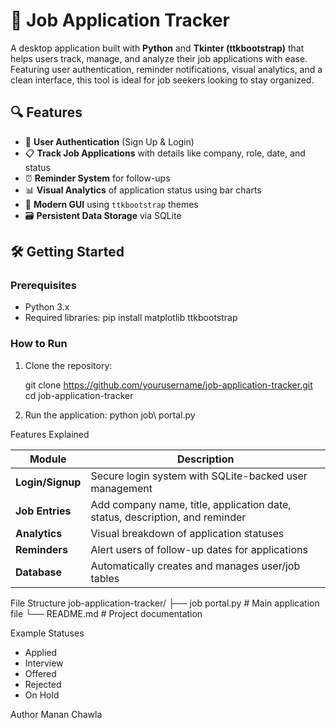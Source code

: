 # 💼 Job Application Tracker

A desktop application built with **Python** and **Tkinter (ttkbootstrap)** that helps users track, manage, and analyze their job applications with ease. Featuring user authentication, reminder notifications, visual analytics, and a clean interface, this tool is ideal for job seekers looking to stay organized.


## 🔍 Features

* 🔐 **User Authentication** (Sign Up & Login)
* 📋 **Track Job Applications** with details like company, role, date, and status
* ⏰ **Reminder System** for follow-ups
* 📊 **Visual Analytics** of application status using bar charts
* 🎨 **Modern GUI** using `ttkbootstrap` themes
* 🗃️ **Persistent Data Storage** via SQLite

## 🛠️ Getting Started

### Prerequisites

* Python 3.x
* Required libraries:
  pip install matplotlib ttkbootstrap


### How to Run

1. Clone the repository:

   git clone https://github.com/yourusername/job-application-tracker.git
   cd job-application-tracker


2. Run the application:
   python job\ portal.py

Features Explained

| Module           | Description                                                                  |
| ---------------- | ---------------------------------------------------------------------------- |
| **Login/Signup** | Secure login system with SQLite-backed user management                       |
| **Job Entries**  | Add company name, title, application date, status, description, and reminder |
| **Analytics**    | Visual breakdown of application statuses                                     |
| **Reminders**    | Alert users of follow-up dates for applications                              |
| **Database**     | Automatically creates and manages user/job tables                            |


File Structure
job-application-tracker/
├── job portal.py        # Main application file
└── README.md            # Project documentation

Example Statuses

* Applied
* Interview
* Offered
* Rejected
* On Hold

Author
Manan Chawla
